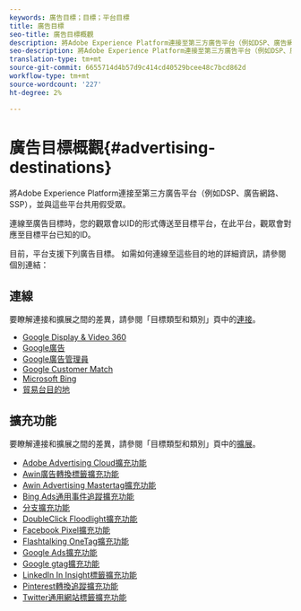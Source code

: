 ```yaml
---
keywords: 廣告目標；目標；平台目標
title: 廣告目標
seo-title: 廣告目標概觀
description: 將Adobe Experience Platform連接至第三方廣告平台（例如DSP、廣告網路、SSP），並與這些平台共用假受眾。
seo-description: 將Adobe Experience Platform連接至第三方廣告平台（例如DSP、廣告網路、SSP），並與這些平台共用假受眾。
translation-type: tm+mt
source-git-commit: 6655714d4b57d9c414cd40529bcee48c7bcd862d
workflow-type: tm+mt
source-wordcount: '227'
ht-degree: 2%

---
```



# 廣告目標概觀{#advertising-destinations}

將Adobe Experience Platform連接至第三方廣告平台（例如DSP、廣告網路、SSP），並與這些平台共用假受眾。

連線至廣告目標時，您的觀眾會以ID的形式傳送至目標平台，在此平台，觀眾會對應至目標平台已知的ID。

目前，平台支援下列廣告目標。 如需如何連線至這些目的地的詳細資訊，請參閱個別連結：

## 連線

要瞭解連接和擴展之間的差異，請參閱「目標類型和類別」頁中的[連接](../../destination-types.md#connections)。

- [Google Display &amp; Video 360](./google-dv360.md)
- [Google廣告](./google-ads-destination.md)
- [Google廣告管理員](./google-ad-manager.md)
- [Google Customer Match](./google-customer-match.md)
- [Microsoft Bing](./bing.md)
- [貿易台目的地](./tradedesk.md)

## 擴充功能

要瞭解連接和擴展之間的差異，請參閱「目標類型和類別」頁中的[擴展](../../destination-types.md#extensions)。

- [Adobe Advertising Cloud擴充功能](./adobe-advertising-cloud.md)
- [Awin廣告轉換標籤擴充功能](./awin-conversiontag.md)
- [Awin Advertising Mastertag擴充功能](./awin-mastertag.md)
- [Bing Ads通用事件追蹤擴充功能](./bing-ads.md)
- [分支擴充功能](./branch.md)
- [DoubleClick Floodlight擴充功能](./doubleclick-floodlight.md)
- [Facebook Pixel擴充功能](./facebook-pixel.md)
- [Flashtalking OneTag擴充功能](./flashtalking.md)
- [Google Ads擴充功能](./google-ads-extension.md)
- [Google gtag擴充功能](./gtag-advertising.md)
- [LinkedIn In Insight標籤擴充功能](./linkedin.md)
- [Pinterest轉換追蹤擴充功能](./pinterest.md)
- [Twitter通用網站標籤擴充功能](./twitter-uwt.md)